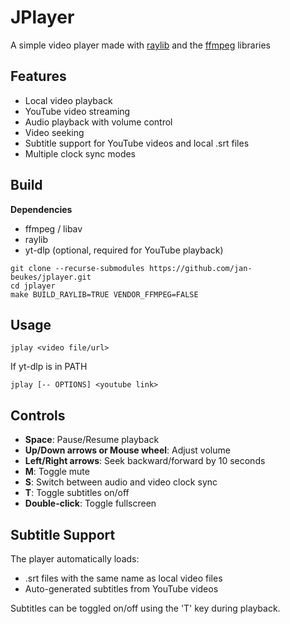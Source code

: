 # JPlayer
A simple video player made with [raylib](https://www.raylib.com/) and the [ffmpeg](https://ffmpeg.org/about.html)
libraries 

## Features

- Local video playback
- YouTube video streaming
- Audio playback with volume control
- Video seeking
- Subtitle support for YouTube videos and local .srt files
- Multiple clock sync modes

## Build
**Dependencies**
- ffmpeg / libav
- raylib
- yt-dlp (optional, required for YouTube playback)

```
git clone --recurse-submodules https://github.com/jan-beukes/jplayer.git
cd jplayer
make BUILD_RAYLIB=TRUE VENDOR_FFMPEG=FALSE
```

## Usage
```
jplay <video file/url>
```
If yt-dlp is in PATH
```
jplay [-- OPTIONS] <youtube link>
```

## Controls

- **Space**: Pause/Resume playback
- **Up/Down arrows or Mouse wheel**: Adjust volume
- **Left/Right arrows**: Seek backward/forward by 10 seconds
- **M**: Toggle mute
- **S**: Switch between audio and video clock sync
- **T**: Toggle subtitles on/off
- **Double-click**: Toggle fullscreen

## Subtitle Support

The player automatically loads:
- .srt files with the same name as local video files
- Auto-generated subtitles from YouTube videos

Subtitles can be toggled on/off using the 'T' key during playback.
